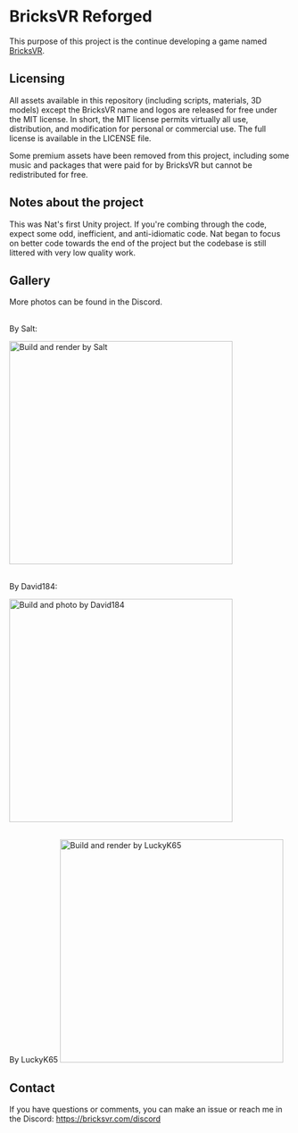 # BricksVR Reforged

This purpose of this project is the continue developing a game named [BricksVR](https://github.com/d12/bricksvr-game).

## Licensing

All assets available in this repository (including scripts, materials, 3D models) except the BricksVR name and logos are released for free under the MIT license. In short, the MIT license permits virtually all use, distribution, and modification for personal or commercial use. The full license is available in the LICENSE file.

Some premium assets have been removed from this project, including some music and packages that were paid for by BricksVR but cannot be redistributed for free.

## Notes about the project

This was Nat's first Unity project. If you're combing through the code, expect some odd, inefficient, and anti-idiomatic code. Nat began to focus on better code towards the end of the project but the codebase is still littered with very low quality work.

## Gallery

More photos can be found in the Discord.

</br>
By Salt:

<img src="https://media.discordapp.net/attachments/820779935362449409/874858398905172028/frogs-1.png" height=400 title="Build and render by Salt"></img>

</br>
By David184:

<img src="https://media.discordapp.net/attachments/820779935362449409/867015651959898172/unknown.png?5" height=400 title="Build and photo by David184"></img>

</br>
By LuckyK65
<img src="https://media.discordapp.net/attachments/820779935362449409/874314228616544296/duckcrossing.png?width=1980&height=1238" height=400 title="Build and render by LuckyK65"></img>

## Contact

If you have questions or comments, you can make an issue or reach me in the Discord: https://bricksvr.com/discord

